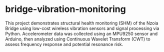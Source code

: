 # bridge-vibration-monitoring
This project demonstrates structural health monitoring (SHM) of the Nzoia Bridge using low-cost wireless vibration sensors and signal processing via Python. Accelerometer data was collected using an MPU9250 sensor and Arduino, then analyzed using Continuous Wavelet Transform (CWT) to assess frequency response and potential resonance risk.
